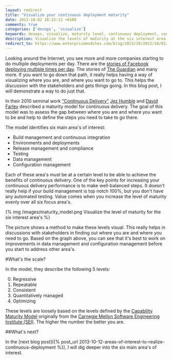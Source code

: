 ```yaml
---
layout: redirect
title: "Visualize your continuous deployment maturity"
date: 2013-10-02 16:15:13 +0100
comments: true
categories: ['devops', 'visualize']
keywords: devops, visualize, maturity level, continuous deployment, continuous integration
description: Visualize the levels of maturity at the six interest area's for continuous deployment
redirect_to: https://www.enterprisemodules.com/blog/2013/10/2013/10/02/visualize-your-continuous-deployment-maturity/
---
```

Looking around the Internet, you see more and more companies starting to do multiple deployments per day. There are the [stories of Facebook deploying multiple times per day](https://www.facebook.com/notes/facebook-engineering/ship-early-and-ship-twice-as-often/10150985860363920). The stories of [The Guardian](http://blog.utest.com/continuous-deployment-and-testing-in-production/2012/12/) and many more. If you want to go down that path, it really helps having a way of visualizing where you are, and where you want to go to. This helps the discussion with the stakeholders and gets things going. In this blog post,  I will demonstrate a way to do just that.

<!-- more -->

In their 2010 seminal work ["Continuous Delivery"](http://www.amazon.com/gp/product/0321601912?ie=UTF8&tag=martinfowlerc-20&linkCode=as2&camp=1789&creative=9325&creativeASIN=0321601912) [Jez Humble](http://jezhumble.net/) and [David Farley](http://www.davefarley.net/) described a maturity model for continuous delivery. The goal of this model was to assess the gap between where you are and where you want to be and help to define the steps you need to take to go there.

The model identifies six main area's of interest:

* Build management and continuous integration
* Environments and deployments
* Release management and compliance
* Testing
* Data management
* Configuration management


Each of these area's must be at a certain level to be able to achieve the benefits of continuous delivery. One of the key points for increasing your continuous delivery performance is to make well-balanced steps. It doesn't really help if your build management is top notch 100%, but you don't have any automated testing. Value comes when you increase the level of maturity evenly over all six focus area's.

{% img /images/maturity_model.png Visualize the level of maturity for the six interest area's %}

The picture shows a method to make these levels visual. This really helps in discussions with stakeholders in finding out where you are and where you need to go. Based on the graph above, you can see that it's best to work on improvements in data management and configuration management before you start to address other area's.

#What's the scale?

In the model, they describe the following 5 levels:

0. Regressive
1. Repeatable
2. Consistent
3. Quantitatively managed
4. Optimizing

These levels are loosely based on the levels defined by the [Capability Maturity Model](http://en.wikipedia.org/wiki/Capability_Maturity_Model) originally from the [Carnegie Mellon Software Engineering Institute (SEI)](http://www.sei.cmu.edu/). The higher the number the better you are.

##What's next?

In the [next blog post]({% post_url 2013-10-12-areas-of-interest-to-realize-continuous-deployment %}), I will dig deeper into the six main area's of interest.
